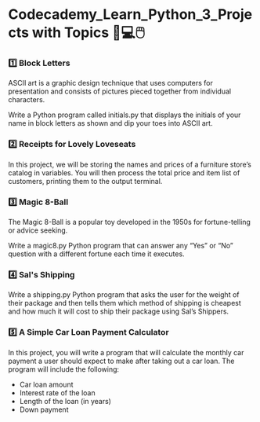 # Codecademy_Learn_Python_3_Projects with Topics :open_book::computer::computer_mouse:

### :one: Block Letters<br />
ASCII art is a graphic design technique that uses computers for presentation and consists of pictures pieced together from individual characters.

Write a Python program called initials.py that displays the initials of your name in block letters as shown and dip your toes into ASCII art.
### :two: Receipts for Lovely Loveseats<br />
In this project, we will be storing the names and prices of a furniture store’s catalog in variables. You will then process the total price and item list of customers, printing them to the output terminal.

### :three: Magic 8-Ball<br />
The Magic 8-Ball is a popular toy developed in the 1950s for fortune-telling or advice seeking.

Write a magic8.py Python program that can answer any “Yes” or “No” question with a different fortune each time it executes.
### :four: Sal's Shipping<br />
Write a shipping.py Python program that asks the user for the weight of their package and then tells them which method of shipping is cheapest and how much it will cost to ship their package using Sal’s Shippers.

### :five: A Simple Car Loan Payment Calculator<br />
In this project, you will write a program that will calculate the monthly car payment a user should expect to make after taking out a car loan. The program will include the following:

* Car loan amount
* Interest rate of the loan
* Length of the loan (in years)
* Down payment
